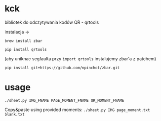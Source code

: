 # kck

bibliotek do odczytywania kodów QR - qrtools

instalacja ->

  `brew install zbar`
  
  `pip install qrtools`
  
  (aby uniknac segfaulta przy `import qrtools` instalujemy zbar'a z patchem)
  
  `pip install git+https://github.com/npinchot/zbar.git`

# usage
`./sheet.py IMG_FNAME PAGE_MOMENT_FNAME QR_MOMENT_FNAME`

Copy&paste using provided moments:
`./sheet.py IMG page_moment.txt blank.txt`

